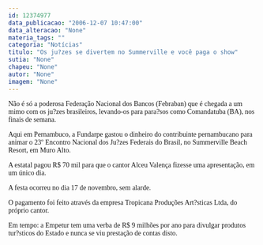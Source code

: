 ```yaml
---
id: 12374977
data_publicacao: "2006-12-07 10:47:00"
data_alteracao: "None"
materia_tags: ""
categoria: "Notícias"
titulo: "Os ju?zes se divertem no Summerville e você paga o show"
sutia: "None"
chapeu: "None"
autor: "None"
imagem: "None"
---
```

<p><P><FONT face=Verdana>Não é só a poderosa Federação Nacional dos Bancos (Febraban) que é chegada a um mimo com os ju?zes brasileiros, levando-os para para?sos como Comandatuba (BA), nos finais de semana.</FONT></P></p>
<p><P><FONT face=Verdana>Aqui em Pernambuco, a Fundarpe gastou o dinheiro do contribuinte pernambucano para animar o 23º Encontro Nacional dos Ju?zes Federais do Brasil, no Summerville Beach Resort, em Muro Alto.</FONT></P></p>
<p><P><FONT face=Verdana>A estatal pagou R$ 70 mil para que o cantor Alceu Valença fizesse uma apresentação, em um único dia.</FONT></P></p>
<p><P><FONT face=Verdana>A festa ocorreu no dia 17 de novembro, sem alarde.</FONT></P></p>
<p><P><FONT face=Verdana>O pagamento foi feito através da empresa Tropicana Produções Art?sticas Ltda, do próprio cantor.</FONT></P></p>
<p><P><FONT face=Verdana>Em tempo: a Empetur tem uma verba de R$ 9 milhões por ano para divulgar produtos tur?sticos do Estado e nunca se viu prestação de contas disto.</FONT></P> </p>
